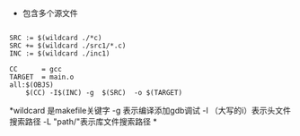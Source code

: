 - 包含多个源文件
```

SRC := $(wildcard ./*c)
SRC += $(wildcard ./src1/*.c)
INC := $(wildcard ./inc1)

CC      = gcc
TARGET	= main.o
all:$(OBJS)
	$(CC) -I$(INC) -g  $(SRC)  -o $(TARGET)  

```
*wildcard 是makefile关键字
-g 表示编译添加gdb调试
-I （大写的i）表示头文件搜索路径
-L "path/"表示库文件搜索路径
*